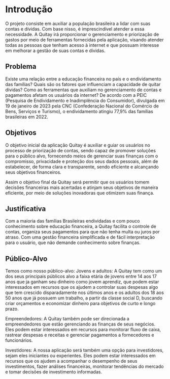 # Introdução

O projeto consiste em auxiliar a população brasileira a lidar com suas contas e dívidas. Com base nisso, é imprescindível atender a essa necessidade. A Quitay irá proporcionar o gerenciamento e priorização de gastos por meio de ferramentas fornecidas pela aplicação, visando atender todas as pessoas que tenham acesso à internet e que possuam interesse em melhorar a gestão de suas contas e dívidas.

## Problema

Existe uma relação entre a educação financeira no país e o endividamento das famílias? Quais são os fatores que influenciam a capacidade de quitar dívidas? Como as ferramentas que auxiliam no gerenciamento de contas e pagamentos afetam os usuários da internet? De acordo com a PEIC (Pesquisa de Endividamento e Inadimplência do Consumidor), divulgada em 19 de janeiro de 2023 pela CNC (Confederação Nacional do Comércio de Bens, Serviços e Turismo), o endividamento atingiu 77,9% das famílias brasileiras em 2022. 


## Objetivos

O objetivo inicial da aplicação Quitay é auxiliar e guiar os usuários no processo de priorização de contas, sendo capaz de promover soluções para o público alvo, fornecendo meios de gerenciar suas finanças com o compromisso, privacidade e proteção dos seus dados pessoais, além de estabelecer, de forma clara e transparente, sendo eficiente e alcançando seus objetivos financeiros.

Assim o objetivo final da Quitay será permitir que os usuários tomem decisões financeiras mais acertadas e atinjam seus objetivos de maneira eficiente, por meio de soluções inovadoras que otimizem suas finança.


## Justificativa

Com a maioria das famílias Brasileiras endividadas e com pouco conhecimento sobre educação financeira, a Quitay facilita o controle de contas, organiza seus pagamentos para que não tenha multa ou juros por atraso. Com uma gestão financeira simplificada e de fácil interpretação para o usuário, que não demande conhecimento sobre finanças.


## Público-Alvo

Temos como nosso público-alvo:
 Jovens e adultos: A Quitay tem como um dos seus principais públicos alvo a faixa etária de jovens entre 14 aos 17 anos que ja ganham seu dinheiro como jovem aprendiz, que podem estar interessados em recursos que os ajudem a controlar suas despesas algo que tem crescido disparadamente nos últimos anos e os adultos dos 18 aos 50 anos que já possuem um trabalho, a partir da classe social D, buscando criar orçamentos e economizar dinheiro para objetivos de curto e longo prazo. 

Empreendedores: A Quitay também pode ser direcionada a empreendedores que estão gerenciando as finanças de seus negócios. Eles podem estar interessados em recursos para monitorar fluxo de caixa, rastrear despesas e receitas e gerenciar pagamentos a fornecedores e funcionários.

Investidores: A nossa aplicação será também uma opção para investidores, sejam eles iniciantes ou experientes. Eles podem estar interessados em recursos que os ajudem a acompanhar o desempenho de seus investimentos, fazer análises financeiras, monitorar tendências do mercado e tomar decisões de investimento informadas.
